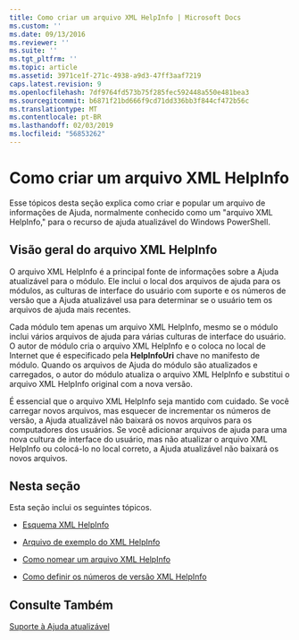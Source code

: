 ```yaml
---
title: Como criar um arquivo XML HelpInfo | Microsoft Docs
ms.custom: ''
ms.date: 09/13/2016
ms.reviewer: ''
ms.suite: ''
ms.tgt_pltfrm: ''
ms.topic: article
ms.assetid: 3971ce1f-271c-4938-a9d3-47ff3aaf7219
caps.latest.revision: 9
ms.openlocfilehash: 7df9764fd573b75f285fec592448a550e481bea3
ms.sourcegitcommit: b6871f21bd666f9cd71dd336bb3f844cf472b56c
ms.translationtype: MT
ms.contentlocale: pt-BR
ms.lasthandoff: 02/03/2019
ms.locfileid: "56853262"
---
```

# <a name="how-to-create-a-helpinfo-xml-file"></a>Como criar um arquivo XML HelpInfo

Esse tópicos desta seção explica como criar e popular um arquivo de informações de Ajuda, normalmente conhecido como um "arquivo XML HelpInfo," para o recurso de ajuda atualizável do Windows PowerShell.

## <a name="helpinfo-xml-file-overview"></a>Visão geral do arquivo XML HelpInfo

O arquivo XML HelpInfo é a principal fonte de informações sobre a Ajuda atualizável para o módulo. Ele inclui o local dos arquivos de ajuda para os módulos, as culturas de interface do usuário com suporte e os números de versão que a Ajuda atualizável usa para determinar se o usuário tem os arquivos de ajuda mais recentes.

Cada módulo tem apenas um arquivo XML HelpInfo, mesmo se o módulo inclui vários arquivos de ajuda para várias culturas de interface do usuário. O autor de módulo cria o arquivo XML HelpInfo e o coloca no local de Internet que é especificado pela **HelpInfoUri** chave no manifesto de módulo. Quando os arquivos de Ajuda do módulo são atualizados e carregados, o autor do módulo atualiza o arquivo XML HelpInfo e substitui o arquivo XML HelpInfo original com a nova versão.

É essencial que o arquivo XML HelpInfo seja mantido com cuidado. Se você carregar novos arquivos, mas esquecer de incrementar os números de versão, a Ajuda atualizável não baixará os novos arquivos para os computadores dos usuários. Se você adicionar arquivos de ajuda para uma nova cultura de interface do usuário, mas não atualizar o arquivo XML HelpInfo ou colocá-lo no local correto, a Ajuda atualizável não baixará os novos arquivos.

## <a name="in-this-section"></a>Nesta seção

Esta seção inclui os seguintes tópicos.

- [Esquema XML HelpInfo](./helpinfo-xml-schema.md)

- [Arquivo de exemplo do XML HelpInfo](./helpinfo-xml-sample-file.md)

- [Como nomear um arquivo XML HelpInfo](./how-to-name-a-helpinfo-xml-file.md)

- [Como definir os números de versão XML HelpInfo](./how-to-set-helpinfo-xml-version-numbers.md)

## <a name="see-also"></a>Consulte Também

[Suporte à Ajuda atualizável](./supporting-updatable-help.md)
